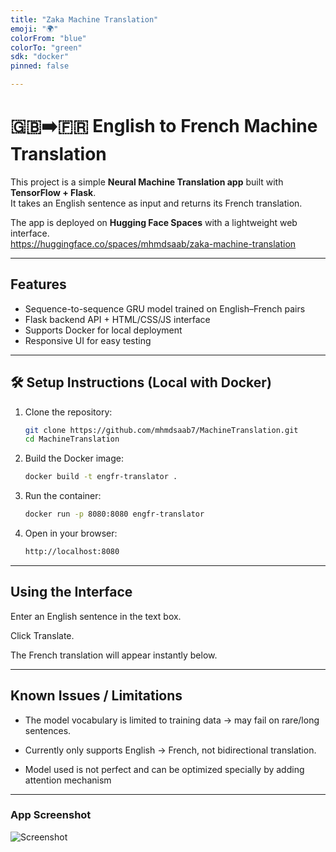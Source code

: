 ```yaml
---
title: "Zaka Machine Translation"
emoji: "🌍"
colorFrom: "blue"
colorTo: "green"
sdk: "docker"
pinned: false

---
```


# 🇬🇧➡️🇫🇷 English to French Machine Translation  

This project is a simple **Neural Machine Translation app** built with **TensorFlow + Flask**.  
It takes an English sentence as input and returns its French translation.  

The app is deployed on **Hugging Face Spaces** with a lightweight web interface.  
https://huggingface.co/spaces/mhmdsaab/zaka-machine-translation

---

## Features  
- Sequence-to-sequence GRU model trained on English–French pairs  
- Flask backend API + HTML/CSS/JS interface  
- Supports Docker for local deployment  
- Responsive UI for easy testing  

---


## 🛠️ Setup Instructions (Local with Docker)  

1. Clone the repository:  
   ```bash
   git clone https://github.com/mhmdsaab7/MachineTranslation.git
   cd MachineTranslation
2. Build the Docker image:
    ```bash
   docker build -t engfr-translator .
3. Run the container:
   ``` bash
   docker run -p 8080:8080 engfr-translator
4. Open in your browser:
    ```bash
   http://localhost:8080

---- 
## Using the Interface

Enter an English sentence in the text box.

Click Translate.

The French translation will appear instantly below.

---

## Known Issues / Limitations
* The model vocabulary is limited to training data → may fail on rare/long sentences.

* Currently only supports English → French, not bidirectional translation.

* Model used is not perfect and can be optimized specially by adding attention mechanism

---
### App Screenshot

![Screenshot](images/readme_app_screenshot.png)
